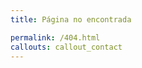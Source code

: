 ```yaml
---
title: Página no encontrada

permalink: /404.html
callouts: callout_contact
---
```

<!-- SE DEJA VACIO -->